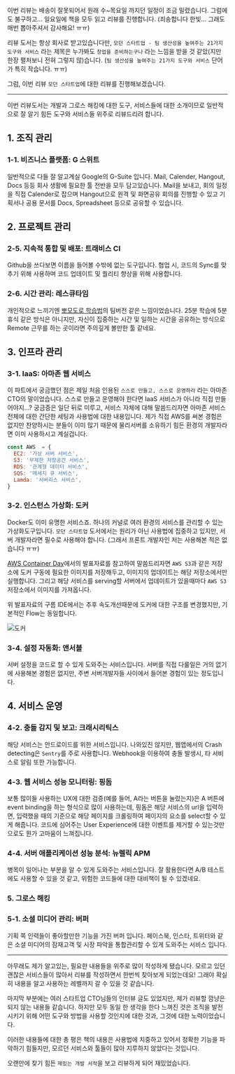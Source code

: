 이번 리뷰는 배송이 잘못되어서 원래 수~목요일 까지던 일정이 조금 밀렸습니다.
그럼에도 불구하고... 일요일에 책을 모두 읽고 리뷰를 진행합니다.
(죄송합니다 한빛... 그래도 매번 뽑아주셔서 감사해요! ㅠㅠ)

리뷰 도서는 항상 회사로 받고있습니다만, `모던 스타트업 - 팀 생산성을 높여주는 21가지 도구와 서비스`
라는 제목은 누가봐도 `창업을 준비하는구나` 라는 느낌을 받을 것 같았(지만 한장 펼처보니 전혀 그렇지 않)습니다.
(`팀 생산성을 높여주는 21가지 도구와 서비스` 단어가 특히 작습니다. ㅠㅠ)

그럼, 이번 리뷰 `모던 스타트업`에 대한 리뷰를 진행해보겠습니다.

---

이번 리뷰도서는 개발과 그로스 해킹에 대한 도구, 서비스들에 대한 소개이므로
일반적으로 잘 알기 힘든 도구와 서비스들 위주로 리뷰드리려 합니다.

## 1. 조직 관리

### 1-1. 비즈니스 플랫폼: G 스위트

일반적으로 다들 잘 알고계실 Google의 G-Suite 입니다. Mail, Calender, Hangout, Docs 등등
회사 생활에 필요한 툴 전반을 모두 담고있습니다. Mail을 보내고, 회의 일정을 직접 Calender로 잡으며
Hangout으로 원격 및 화면공유 회의를 진행할 수 있고 기획서나 공용 문서를 Docs, Spreadsheet 등으로
공유할 수 있습니다.

## 2. 프로젝트 관리

### 2-5. 지속적 통합 및 배포: 트래비스 CI

Github을 쓰다보면 이름을 들어볼 수밖에 없는 도구입니다. 협업 시, 코드의 Sync를 맞추기 위해 사용하며
코드 업데이트 및 퀄리티 향상을 위해 사용합니다.

### 2-6. 시간 관리: 레스큐타임

개인적으로 느끼기엔 [뽀모도로 학습법](https://francescocirillo.com/pages/pomodoro-technique)의 팀버전
같은 느낌이었습니다. 25분 학습에 5분 휴식 같은 방식은 아니지만, 자신이 집중하는 시간 및 일하는 시간을 공유하는 방식으로
Remote 근무를 하는 곳이라면 주의깊게 볼만한 툴 같네요.

## 3. 인프라 관리

### 3-1. IaaS: 아마존 웹 서비스

이 파트에서 궁금했던 점은 제일 처음 인용된 `스스로 만들고, 스스로 운영하라` 라는 아마존 CTO의 말이었습니다.
스스로 만들고 운영해야 한다면 IaaS 서비스가 아니라 직접 만들어야지...?
궁금증은 일단 뒤로 미루고, 서비스 자체에 대해 말씀드리자면 아마존 서비스 전체에 대한 간단한 세팅과
사용법에 대한 내용입니다. 제가 직접 AWS를 써본 경험은 없지만 찬양하시는 분들이 이미 많기 때문에
물리서버를 소유하기 힘든 환경의 개발자라면 이미 사용하시고 계실겁니다.

~~~javascript
const AWS  = {
  EC2: '가상 서버 서비스',
  S3: '무제한 저장공간 서비스',
  RDS: '관계형 데이터 서비스',
  SQS: '메세지 큐 서비스',
  Lamda: '서버리스 서비스',
}
~~~

### 3-2. 인스턴스 가상화: 도커

Docker도 이미 유명한 서비스죠. 하나의 커널로 여러 환경의 서비스를 관리할 수 있는 가상화도구입니다.
`모던 스타트업` 도서에서는 원리가 아닌 사용법에 집중하고 있지만, 서버 개발자라면 필수로 사용해야 합니다.
(그래서 프론트 개발자인 저는 사용해본 적은 없습니다 ㅠㅠ)

[AWS Container Day](https://www.slideshare.net/awskorea/codigm-aws-container-day)에서의
발표자료를 참고하여 말씀드리자면 `AWS S3`과 같은 저장소에 도커 구동에 필요한 이미지를 저장해두고,
이미지의 업데이트는 해당 저장소에서만 실행합니다. 그리고 해당 서비스를 serving할 서버에서
업데이트가 있을때마다 `AWS S3` 저장소에서 이미지를 가져옵니다.

위 발표자료의 구름 IDE에서는 추후 속도개선때문에 도커에 대한 구조를 변경했지만, 기본적인 Flow는 동일합니다.

![도커](http://localhost:3000/blog/static/image/review/modern-startup/docker.jpg)

### 3-4. 설정 자동화: 앤서블

서버 설정을 코드로 할 수 있게 도와주는 서비스입니다. 서버를 직접 다룰일은 거의 없기에
사용해본 경험은 없지만, 주변 서버개발자들 사이에서 들어본 경험이 있는 정도입니다.

## 4. 서비스 운영

### 4-2. 충돌 감지 및 보고: 크래시리틱스

해당 서비스는 안드로이드를 위한 서비스입니다. 나와있진 않지만,
웹앱에서의 Crash detecting은 `Sentry`를 주로 사용합니다.
Webhook을 이용하여 충돌 발생시, 타 서비스로 알림 또한 가능합니다.

### 4-3. 웹 서비스 성능 모니터링: 핑돔

보통 많이들 사용하는 UX에 대한 검증(예를 들어, A라는 버튼을 눌렀는지)은
A 버튼에 event binding을 하는 형식으로 많이 사용하는데, 핑돔은
해당 서비스의 url을 입력하면, 입력했을 때의 기준으로 해당 페이지를
크롤링하여 페이지의 요소를 select할 수 있게 해줍니다. 코드에 심어주는
User Experience에 대한 이벤트를 제거할 수 있는것만으로도
뭔가 고마움이 느껴집니다.

### 4-4. 서버 애플리케이션 성능 분석: 뉴렐릭 APM

병목이 일어나는 부분을 알 수 있게 도와주는 서비스입니다.
잘 활용한다면 A/B 테스트에도 사용할 수 있을 것 같고,
위험한 코드들에 대한 대비책이 될 수 있겠네요.

### 5. 그로스 해킹

### 5-1. 소셜 미디어 관리: 버퍼

기획 쪽 인력들이 좋아할만한 기능을 가진 버퍼 입니다.
페이스북, 인스타, 트위터와 같은 소셜 미디어의 잠재고객 및 시장 파악을
통합관리할 수 있게 도와주는 서비스 입니다.

---

아무래도 제가 알고있는, 필요한 내용들을 위주로 많이 작성하게 됐습니다.
모르고 있던 괜찮은 서비스들이 많아서 리뷰를 작성하면서 한번씩 찾아보게 되었는데요!
그래야 확실히 내용을 알고 사용하는 레벨까지 갈 수 있을 것 같습니다.

마지막 부분에는 여러 스타트업 CTO님들의 인터뷰 글도 있었지만, 제가 리뷰할
깜냥은 되지 않는 내용들 같습니다. 하지만 모두 동일 한 생각을 한다 느껴진 것은
조직을 발전시키기 위해 어떤 도구와 방법을 사용할 것인지에 대한 것과,
그것에 대한 노력이었습니다.

이러한 내용들에 대한 총 평은 책의 내용은 사용법에 치중하고 있어서
정확한 기능을 파악하기 힘들지만, 모르던 서비스와 툴들이 많아
지루하지 않았다는 것입니다.

오랜만에 찾기 힘든 `재밌는 개발 서적`을 보고 리뷰하게 되어 재밌었습니다.
